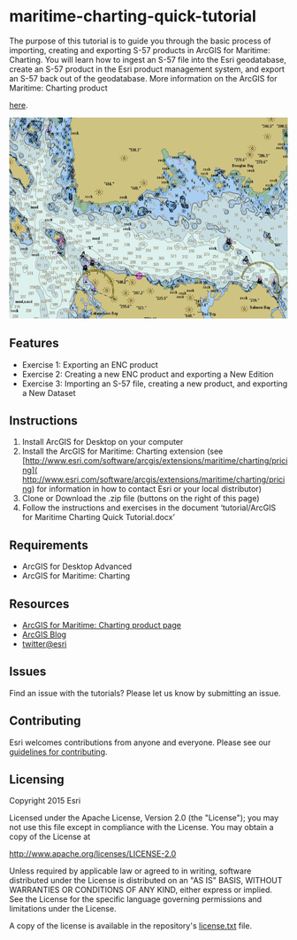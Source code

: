 # maritime-charting-quick-tutorial

The purpose of this tutorial is to guide you through the basic process of importing, creating and exporting S-57 products in ArcGIS for Maritime: Charting. You will learn how to ingest an S-57 file into the Esri geodatabase, create an S-57 product in the Esri product management system, and export an S-57 back out of the geodatabase. 
More information on the ArcGIS for Maritime: Charting product

[here](http://www.esri.com/software/arcgis/extensions/maritime/charting).


![App](Alaska_MCS_small.png)

## Features
* Exercise 1: Exporting an ENC product
* Exercise 2: Creating a new ENC product and exporting a New Edition
* Exercise 3: Importing an S-57 file, creating a new product, and exporting a New Dataset

## Instructions

1.	Install ArcGIS for Desktop on your computer
2.	Install the ArcGIS for Maritime: Charting extension
(see [http://www.esri.com/software/arcgis/extensions/maritime/charting/pricing]( http://www.esri.com/software/arcgis/extensions/maritime/charting/pricing) for information in how to contact Esri or your local distributor)
3.	Clone or Download the .zip file (buttons on the right of this page)
4.	Follow the instructions and exercises in the document ‘tutorial/ArcGIS for Maritime Charting Quick Tutorial.docx’

## Requirements

* ArcGIS for Desktop Advanced
* ArcGIS for Maritime: Charting

## Resources

* [ArcGIS for Maritime: Charting product page]( http://www.esri.com/software/arcgis/extensions/maritime/charting)
* [ArcGIS Blog](http://blogs.esri.com/esri/arcgis/)
* [twitter@esri](http://twitter.com/esri)

## Issues

Find an issue with the tutorials?  Please let us know by submitting an issue.

## Contributing

Esri welcomes contributions from anyone and everyone. Please see our [guidelines for contributing](https://github.com/esri/contributing).

## Licensing
Copyright 2015 Esri

Licensed under the Apache License, Version 2.0 (the "License");
you may not use this file except in compliance with the License.
You may obtain a copy of the License at

   http://www.apache.org/licenses/LICENSE-2.0

Unless required by applicable law or agreed to in writing, software
distributed under the License is distributed on an "AS IS" BASIS,
WITHOUT WARRANTIES OR CONDITIONS OF ANY KIND, either express or implied.
See the License for the specific language governing permissions and
limitations under the License.

A copy of the license is available in the repository's [license.txt](license.txt?raw=true) file.
